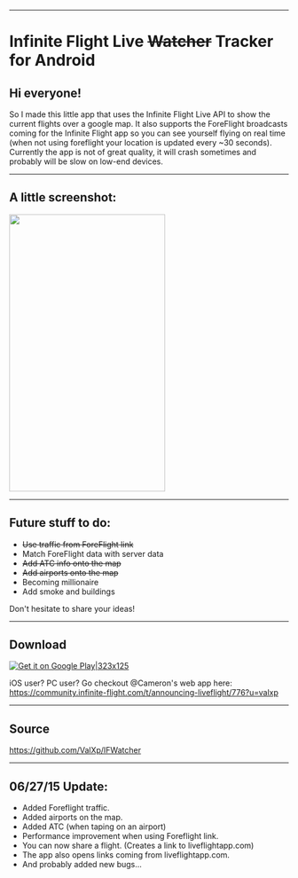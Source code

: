 ----------


Infinite Flight Live ~~Watcher~~ Tracker for Android
===

Hi everyone!
------------


So I made this little app that uses the Infinite Flight Live API to show the current flights over a google map.
It also supports the ForeFlight broadcasts coming for the Infinite Flight app so you can see yourself flying on real time (when not using foreflight your location is updated every ~30 seconds).
Currently the app is not of great quality, it will crash sometimes and probably will be slow on low-end devices.


----------
## A little screenshot: ##
<img src="https://sjc1.discourse-cdn.com/infiniteflight/uploads/default/original/1X/20a6e6d8d07caca65527e233f9b95810d17c6612.png" width="281" height="500"> 

----------
## Future stuff to do: ##

 - ~~Use traffic from ForeFlight link~~
 - Match ForeFlight data with server data
 - ~~Add ATC info onto the map~~
 - ~~Add airports onto the map~~
 - Becoming millionaire
 - Add smoke and buildings

Don't hesitate to share your ideas!


----------
## Download ##

[![Get it on Google Play|323x125](https://play.google.com/intl/en_us/badges/images/generic/en_badge_web_generic.png)](https://play.google.com/store/apps/details?id=com.valxp.app.infiniteflightwatcher)

iOS user? PC user? Go checkout @Cameron's  web app here: https://community.infinite-flight.com/t/announcing-liveflight/776?u=valxp

----------
## Source ##

https://github.com/ValXp/IFWatcher

----------
## 06/27/15 Update: ##
- Added Foreflight traffic.
- Added airports on the map.
- Added ATC (when taping on an airport)
- Performance improvement when using Foreflight link.
- You can now share a flight. (Creates a link to liveflightapp.com)
- The app also opens links coming from liveflightapp.com.
- And probably added new bugs...
